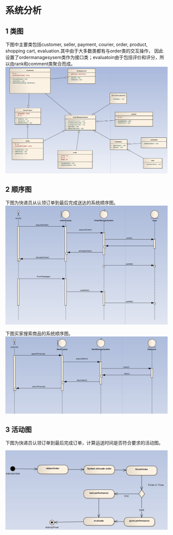 # 系统分析
## 1 类图
下图中主要类包括customer, seller, payment, courier, order, product, shopping cart, evaluation.其中由于大多数类都有与order类的交互操作，
因此设置了ordermanagesysem类作为接口类；evaluatoin由于包括评价和评分，所以由rank和comment类聚合而成。
![image](newclass.png)


## 2 顺序图
下图为快递员从认领订单到最后完成送达的系统顺序图。
![image](sequence1.png)

下图买家搜索商品的系统顺序图。
![image](sequence2.png)

## 3 活动图
下图为快递员认领订单到最后完成订单，计算运送时间是否符合要求的活动图。

![image](activity.png)
